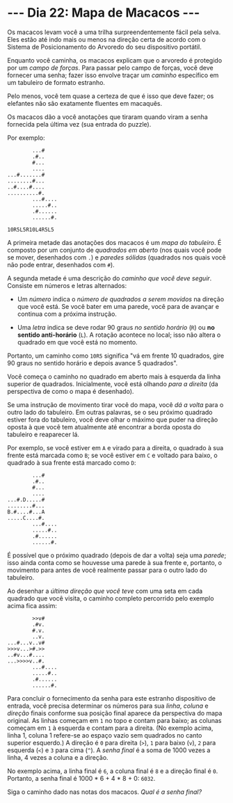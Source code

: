 # --- Dia 22: Mapa de Macacos ---

Os macacos levam você a uma trilha surpreendentemente fácil pela selva. Eles estão até indo mais ou menos na direção certa de acordo com o Sistema de Posicionamento do Arvoredo do seu dispositivo portátil.

Enquanto você caminha, os macacos explicam que o arvoredo é protegido por um *campo de forças*. Para passar pelo campo de forças, você deve fornecer uma senha; fazer isso envolve traçar um *caminho* específico em um tabuleiro de formato estranho.

Pelo menos, você tem quase a certeza de que é isso que deve fazer; os elefantes não são exatamente fluentes em macaquês.

Os macacos dão a você anotações que tiraram quando viram a senha fornecida pela última vez (sua entrada do puzzle).

Por exemplo:

```
        ...#
        .#..
        #...
        ....
...#.......#
........#...
..#....#....
..........#.
        ...#....
        .....#..
        .#......
        ......#.

10R5L5R10L4R5L5

```

A primeira metade das anotações dos macacos é um *mapa do tabuleiro*. É composto por um conjunto de *quadrados em aberto* (nos quais você pode se mover, desenhados com `.`) e *paredes sólidas* (quadrados nos quais você não pode entrar, desenhados com `#`).

A segunda metade é uma descrição do *caminho que você deve seguir*. Consiste em números e letras alternados:


  - Um *número* indica o *número de quadrados a serem movidos* na direção que você está. Se você bater em uma parede, você para de avançar e continua com a próxima instrução.

  - Uma *letra* indica se deve rodar 90 graus *no sentido horário* (`R`) ou **no sentido anti-horário** (`L`). A rotação acontece no local; isso não altera o quadrado em que você está no momento.


Portanto, um caminho como `10R5` significa "vá em frente 10 quadrados, gire 90 graus no sentido horário e depois avance 5 quadrados".

Você começa o caminho no quadrado em aberto mais à esquerda da linha superior de quadrados. Inicialmente, você está olhando *para a direita* (da perspectiva de como o mapa é desenhado).

Se uma instrução de movimento tirar você do mapa, você *dá a volta* para o outro lado do tabuleiro. Em outras palavras, se o seu próximo quadrado estiver fora do tabuleiro, você deve olhar o máximo que puder na direção oposta à que você tem atualmente até encontrar a borda oposta do tabuleiro e reaparecer lá.

Por exemplo, se você estiver em `A` e virado para a direita, o quadrado à sua frente está marcada como `B`; se você estiver em `C` e voltado para baixo, o quadrado à sua frente está marcado como `D`:

```
        ...#
        .#..
        #...
        ....
...#.D.....#
........#...
B.#....#...A
.....C....#.
        ...#....
        .....#..
        .#......
        ......#.

```

É possível que o próximo quadrado (depois de dar a volta) seja uma *parede*; isso ainda conta como se houvesse uma parede à sua frente e, portanto, o movimento para antes de você realmente passar para o outro lado do tabuleiro.

Ao desenhar a *última direção que você teve* com uma seta em cada quadrado que você visita, o caminho completo percorrido pelo exemplo acima fica assim:

```
        >>v#    
        .#v.    
        #.v.    
        ..v.    
...#...v..v#    
>>>v...>#.>>    
..#v...#....    
...>>>>v..#.    
        ...#....
        .....#..
        .#......
        ......#.

```

Para concluir o fornecimento da senha para este estranho dispositivo de entrada, você precisa determinar os números para sua *linha*, *coluna* e *direção* finais conforme sua posição final aparece da perspectiva do mapa original. As linhas começam em `1` no topo e contam para baixo; as colunas começam em `1` à esquerda e contam para a direita. (No exemplo acima, linha 1, coluna 1 refere-se ao espaço vazio sem quadrados no canto superior esquerdo.) A direção é `0` para direita (`>`), `1` para baixo (`v`), `2` para esquerda (`<`) e `3` para cima (`^`). A *senha final* é a soma de 1000 vezes a linha, 4 vezes a coluna e a direção.

No exemplo acima, a linha final é `6`, a coluna final é `8` e a direção final é `0`. Portanto, a senha final é 1000 * 6 + 4 * 8 + 0: `6032`.

Siga o caminho dado nas notas dos macacos. *Qual é a senha final?*

